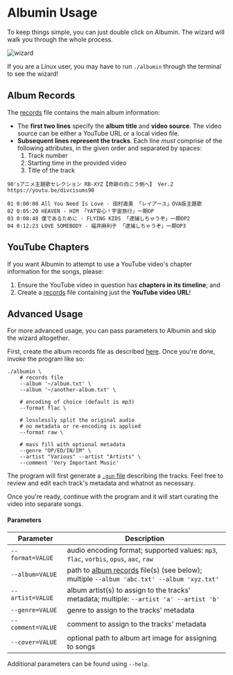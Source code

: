 # Albumin Usage

To keep things simple, you can just double click on Albumin. The wizard will walk you through the whole process.

![wizard](https://user-images.githubusercontent.com/10241434/145333289-27e462f6-eb21-4793-853b-1b18b684994e.png)

If you are a Linux user, you may have to run `./albumin` through the terminal to see the wizard!

## Album Records

The [records](./doc/album.md) file contains the main album information:

- The **first two lines** specify the **album title** and **video source**. The video source can be either a YouTube URL or a local video file.
- **Subsequent lines represent the tracks**. Each line *must* comprise of the following attributes, in the given order and separated by spaces:
  1. Track number
  2. Starting time in the provided video
  3. Title of the track

```
90'sアニメ主題歌セレクション RB-XYZ【奇跡の向こう側へ】 Ver.2
https://youtu.be/divcisums90

01 0:00:00 All You Need Is Love - 田村直美 「レイアース」OVA版主題歌
02 0:05:20 HEAVEN - HIM 「YAT安心！宇宙旅行」一期OP
03 0:08:48 僕であるために - FLYING KIDS 「逮捕しちゃうぞ」一期OP2
04 0:12:23 LOVE SOMEBODY - 福井麻利子 「逮捕しちゃうぞ」一期OP3
```

## YouTube Chapters

If you want Albumin to attempt to use a YouTube video's chapter information for the songs, please:

1. Ensure the YouTube video in question has **chapters in its timeline**; and
2. Create a [records](./doc/album.md) file containing just the **YouTube video URL**!

## Advanced Usage

For more advanced usage, you can pass parameters to Albumin and skip the wizard altogether.

First, create the album records file as described [here](#album-records). Once you're done, invoke the program like so:

```shell
./albumin \
    # records file
    --album '~/album.txt' \
    --album '~/another-album.txt' \

    # encoding of choice (default is mp3)
    --format flac \

    # losslessly split the original audio
    # no metadata or re-encoding is applied
    --format raw \

    # mass fill with optional metadata
    --genre "OP/ED/IN/IM" \
    --artist "Various" --artist "Artists" \
    --comment 'Very Important Music'
```

The program will first generate a [`.gun` file](./doc/compiling.md) describing the tracks. Feel free to review and edit each track's metadata and whatnot as necessary.

Once you're ready, continue with the program and it will start curating the video into separate songs.

#### Parameters

| Parameter         | Description                                                                                                 |
| ----------------- | ----------------------------------------------------------------------------------------------------------- |
| `--format=VALUE`  | audio encoding format; supported values: `mp3`, `flac`, `vorbis`, `opus`, `aac`, `raw`                      |
| `--album=VALUE`   | path to [album records](#album-records) file(s) (see below); multiple `--album 'abc.txt' --album 'xyz.txt'` |
| `--artist=VALUE`  | album artist(s) to assign to the tracks' metadata; multiple: `--artist 'a' --artist 'b'`                    |
| `--genre=VALUE`   | genre to assign to the tracks' metadata                                                                     |
| `--comment=VALUE` | comment to assign to the tracks' metadata                                                                   |
| `--cover=VALUE`   | optional path to album art image for assigning to songs                                                     |

Additional parameters can be found using `--help`.